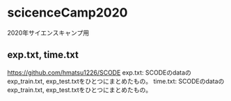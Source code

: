 # scicenceCamp2020
2020年サイエンスキャンプ用

## exp.txt, time.txt
https://github.com/hmatsu1226/SCODE
exp.txt: SCODEのdataのexp_train.txt, exp_test.txtをひとつにまとめたもの。
time.txt: SCODEのdataのexp_train.txt, exp_test.txtをひとつにまとめたもの。

